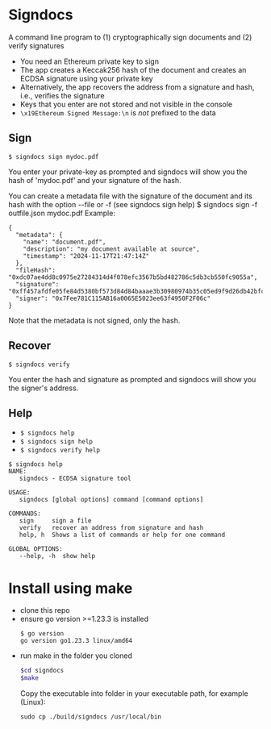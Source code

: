 # Signdocs

A command line program to (1) cryptographically sign documents and (2) verify signatures

- You need an Ethereum private key to sign
- The app creates a Keccak256 hash of the document and creates an ECDSA signature using your private key
- Alternatively, the app recovers the address from a signature and hash, i.e., verifies the signature
- Keys that you enter are not stored and not visible in the console
- `\x19Ethereum Signed Message:\n` is _not_ prefixed to the data

## Sign

```
$ signdocs sign mydoc.pdf
```

You enter your private-key as prompted and signdocs will show you the hash of 'mydoc.pdf' and your signature of the hash.

You can create a metadata file with the signature of the document and its hash with the option --file or -f (see signdocs sign help)
$ signdocs sign -f outfile.json mydoc.pdf
Example:

```
{
  "metadata": {
    "name": "document.pdf",
    "description": "my document available at source",
    "timestamp": "2024-11-17T21:47:14Z"
  },
  "fileHash": "0xdc07ae4dd8c0975e27284314d4f078efc3567b5bd482786c5db3cb550fc9055a",
  "signature": "0xff457afdfe05fe84d5380bf573d84d84baaae3b30980974b35c05ed9f9d26db42bfcf8853bd8a768af80620f1f8f5c27498b8d4e90dcf086c4f9bae53029d89300",
  "signer": "0x7Fee781C115AB16a0065E5023ee63f4950F2F06c"
}
```

Note that the metadata is not signed, only the hash.

## Recover

```
$ signdocs verify
```

You enter the hash and signature as prompted and signdocs will show you the signer's address.

## Help

- `$ signdocs help`
- `$ signdocs sign help`
- `$ signdocs verify help`

```
$ signdocs help
NAME:
   signdocs - ECDSA signature tool

USAGE:
   signdocs [global options] command [command options]

COMMANDS:
   sign     sign a file
   verify   recover an address from signature and hash
   help, h  Shows a list of commands or help for one command

GLOBAL OPTIONS:
   --help, -h  show help
```

# Install using make

- clone this repo
- ensure go version >=1.23.3 is installed
  ```
  $ go version
  go version go1.23.3 linux/amd64
  ```
- run make in the folder you cloned
  ```bash
  $cd signdocs
  $make
  ```
  Copy the executable into folder in your executable path, for example (Linux):
  ```
  sudo cp ./build/signdocs /usr/local/bin
  ```
